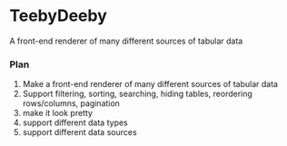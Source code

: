 # TeebyDeeby
A front-end renderer of many different sources of tabular data

### Plan
1. Make a front-end renderer of many different sources of tabular data
2. Support filtering, sorting, searching, hiding tables, reordering rows/columns, pagination
3. make it look pretty
4. support different data types
5. support different data sources